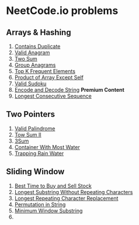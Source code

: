 

# NeetCode.io problems

## Arrays & Hashing

1. [Contains Duplicate](https://leetcode.com/problems/contains-duplicate/)
2. [Valid Anagram](https://leetcode.com/problems/valid-anagram/)
3. [Two Sum](https://leetcode.com/problems/two-sum/)
4. [Group Anagrams](https://leetcode.com/problems/group-anagrams/)
5. [Top K Frequent Elements](https://leetcode.com/problems/top-k-frequent-elements/)
6. [Product of Array Except Self](https://leetcode.com/problems/product-of-array-except-self/)
7. [Valid Sudoku](https://leetcode.com/problems/valid-sudoku/)
8. [Encode and Decode String](https://leetcode.com/problems/encode-and-decode-strings/) **Premium Content**
9. [Longest Consecutive Sequence](https://leetcode.com/problems/longest-consecutive-sequence/)

## Two Pointers

1. [Valid Palindrome](https://leetcode.com/problems/valid-palindrome/)
2. [Tow Sum II](https://leetcode.com/problems/two-sum-ii-input-array-is-sorted/)
3. [3Sum](https://leetcode.com/problems/3sum/)
4. [Container With Most Water](https://leetcode.com/problems/container-with-most-water/)
5. [Trapping Rain Water](https://leetcode.com/problems/trapping-rain-water/)

## Sliding Window

1. [Best Time to Buy and Sell Stock](https://leetcode.com/problems/best-time-to-buy-and-sell-stock/)
2. [Longest Substring Without Repeating Characters](https://leetcode.com/problems/longest-substring-without-repeating-characters/)
3. [Longest Repeating Character Replacement](https://leetcode.com/problems/longest-repeating-character-replacement/)
4. [Permutation in String](https://leetcode.com/problems/permutation-in-string/)
5. [Minimum Window Substring](https://leetcode.com/problems/minimum-window-substring/)
6. []()